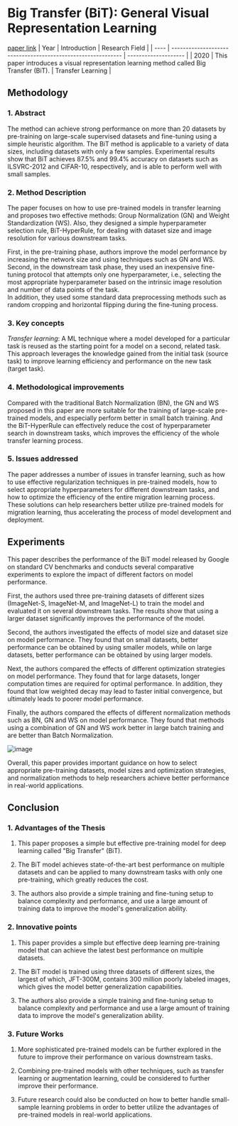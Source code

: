 # Big Transfer (BiT): General Visual Representation Learning
[paper link](https://arxiv.org/pdf/1912.11370.pdf)
| Year | Introduction                                                         | Research Field                 |
| ---- | ------------------------------------------------------------ | -------------------- |
| 2020 |  This paper introduces a visual representation learning method called Big Transfer (BiT).        | Transfer Learning          |

## Methodology

### 1. Abstract
  The method can achieve strong performance on more than 20 datasets by pre-training on large-scale supervised datasets and fine-tuning using a simple heuristic algorithm. The BiT method is applicable to a variety of data sizes, including datasets with only a few samples. Experimental results show that BiT achieves 87.5% and 99.4% accuracy on datasets such as ILSVRC-2012 and CIFAR-10, respectively, and is able to perform well with small samples.
  
### 2. Method Description 
The paper focuses on how to use pre-trained models in transfer learning and proposes two effective methods: Group Normalization (GN) and Weight Standardization (WS). Also, they designed a simple hyperparameter selection rule, BiT-HyperRule, for dealing with dataset size and image resolution for various downstream tasks.

First, in the pre-training phase, authors improve the model performance by increasing the network size and using techniques such as GN and WS. <br> Second, in the downstream task phase, they used an inexpensive fine-tuning protocol that attempts only one hyperparameter, i.e., selecting the most appropriate hyperparameter based on the intrinsic image resolution and number of data points of the task. <br> In addition, they used some standard data preprocessing methods such as random cropping and horizontal flipping during the fine-tuning process.

### 3. Key concepts
   _Transfer learning_: A ML technique where a model developed for a particular task is reused as the starting point for a model on a second, related task. This approach leverages the knowledge gained from the initial task (source task) to improve learning efficiency and performance on the new task (target task).
   
### 4. Methodological improvements
  Compared with the traditional Batch Normalization (BN), the GN and WS proposed in this paper are more suitable for the training of large-scale pre-trained models, and especially perform better in small batch training. And the BiT-HyperRule can effectively reduce the cost of hyperparameter search in downstream tasks, which improves the efficiency of the whole transfer learning process.
  
### 5. Issues addressed 
  The paper addresses a number of issues in transfer learning, such as how to use effective regularization techniques in pre-trained models, how to select appropriate hyperparameters for different downstream tasks, and how to optimize the efficiency of the entire migration learning process. These solutions can help researchers better utilize pre-trained models for migration learning, thus accelerating the process of model development and deployment.
  
## Experiments
 This paper describes the performance of the BiT model released by Google on standard CV benchmarks and conducts several comparative experiments to explore the impact of different factors on model performance.

First, the authors used three pre-training datasets of different sizes (ImageNet-S, ImageNet-M, and ImageNet-L) to train the model and evaluated it on several downstream tasks. The results show that using a larger dataset significantly improves the performance of the model.

Second, the authors investigated the effects of model size and dataset size on model performance. They found that on small datasets, better performance can be obtained by using smaller models, while on large datasets, better performance can be obtained by using larger models. 

Next, the authors compared the effects of different optimization strategies on model performance. They found that for large datasets, longer computation times are required for optimal performance. In addition, they found that low weighted decay may lead to faster initial convergence, but ultimately leads to poorer model performance.

Finally, the authors compared the effects of different normalization methods such as BN, GN and WS on model performance. They found that methods using a combination of GN and WS work better in large batch training and are better than Batch Normalization.

![image](https://github.com/Zhang-Bocheng/paper-reading/assets/160409071/de9b1524-2832-461a-a87b-9735b1c56b1c)

Overall, this paper provides important guidance on how to select appropriate pre-training datasets, model sizes and optimization strategies, and normalization methods to help researchers achieve better performance in real-world applications.

## Conclusion
### 1. Advantages of the Thesis
  1. This paper proposes a simple but effective pre-training model for deep learning called "Big Transfer" (BiT).

  2. The BiT model achieves state-of-the-art best performance on multiple datasets and can be applied to many downstream tasks with only one pre-training, which greatly reduces the cost.

  3. The authors also provide a simple training and fine-tuning setup to balance complexity and performance, and use a large amount of training data to improve the model's generalization ability.
     
### 2. Innovative points
  1. This paper provides a simple but effective deep learning pre-training model that can achieve the latest best performance on multiple datasets.

  2. The BiT model is trained using three datasets of different sizes, the largest of which, JFT-300M, contains 300 million poorly labeled images, which gives the model better generalization capabilities.

  3. The authors also provide a simple training and fine-tuning setup to balance complexity and performance and use a large amount of training data to improve the model's generalization ability.
     
### 3. Future Works
  1. More sophisticated pre-trained models can be further explored in the future to improve their performance on various downstream tasks.

  2. Combining pre-trained models with other techniques, such as transfer learning or augmentation learning, could be considered to further improve their performance.

  3. Future research could also be conducted on how to better handle small-sample learning problems in order to better utilize the advantages of pre-trained models in real-world applications.




